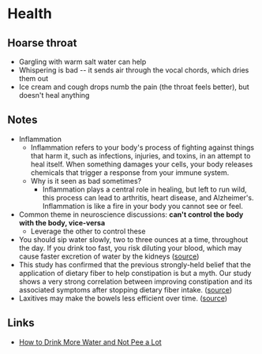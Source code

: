 # Health

## Hoarse throat

- Gargling with warm salt water can help
- Whispering is bad -- it sends air through the vocal chords, which dries them out
- Ice cream and cough drops numb the pain (the throat feels better), but doesn't heal anything

## Notes

- Inflammation
  - Inflammation refers to your body's process of fighting against things that harm it, such as infections, injuries, and toxins, in an attempt to heal itself. When something damages your cells, your body releases chemicals that trigger a response from your immune system.
  - Why is it seen as bad sometimes?
    - Inflammation plays a central role in healing, but left to run wild, this process can lead to arthritis, heart disease, and Alzheimer's. Inflammation is like a fire in your body you cannot see or feel.
- Common theme in neuroscience discussions: **can't control the body with the body, vice-versa**
  - Leverage the other to control these
- You should sip water slowly, two to three ounces at a time, throughout the day. If you drink too fast, you risk diluting your blood, which may cause faster excretion of water by the kidneys ([source](https://www.dollarshaveclub.com/content/story/youre-chugging-water-hydrate-youre-wrong#:~:text=You%20should%20sip%20water%20slowly%2C%20two%20to%20three%20ounces%20at%20a%20time%2C%20throughout%20the%20day.%20If%20you%20drink%20too%20fast%2C%20you%20risk%20diluting%20your%20blood%2C%20which%20may%20cause%20faster%20excretion%20of%20water%20by%20the%20kidneys))
- This study has confirmed that the previous strongly-held belief that the application of dietary fiber to help constipation is but a myth. Our study shows a very strong correlation between improving constipation and its associated symptoms after stopping dietary fiber intake. ([source](https://www.ncbi.nlm.nih.gov/pmc/articles/PMC3435786/#:~:text=this%20study%20has%20confirmed%20that%20the%20previous%20strongly-held%20belief%20that%20the%20application%20of%20dietary%20fiber%20to%20help%20constipation%20is%20but%20a%20myth.%20our%20study%20shows%20a%20very%20strong%20correlation%20between%20improving%20constipation%20and%20its%20associated%20symptoms%20after%20stopping%20dietary%20fiber%20intake.))
- Laxitives may make the bowels less efficient over time. ([source](https://vacationconstipation.com/various-vc-remedies#:~:text=laxitives%20may%20make%20the%20bowels%20less%20efficient%20over%20time.))

## Links

- [How to Drink More Water and Not Pee a Lot](https://spoonuniversity.com/lifestyle/drinking-water-without-peeing-a-lot)
